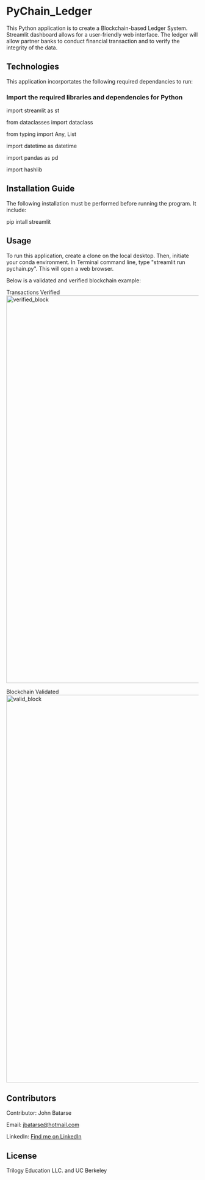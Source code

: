 # PyChain_Ledger

This Python application is to create a Blockchain-based Ledger System. Streamlit dashboard allows for a user-friendly web interface. The ledger will allow partner banks to conduct financial transaction and to verify the integrity of the data.

## Technologies

This application incorportates the following required dependancies to run:


### Import the required libraries and dependencies for Python

import streamlit as st

from dataclasses import dataclass

from typing import Any, List

import datetime as datetime

import pandas as pd

import hashlib


## Installation Guide

The following installation must be performed before running the program. It include:

pip intall streamlit


## Usage

To run this application, create a clone on the local desktop. Then, initiate your conda environment.
In Terminal command line, type "streamlit run pychain.py". This will open a web browser.

Below is a validated and verified blockchain example:
 
Transactions Verified 
 <img width="1017" alt="verified_block" src="https://user-images.githubusercontent.com/93550651/166176509-dc2490a4-014a-4bde-ba1c-a7e0742874f4.png">

Blockchain Validated
<img width="1017" alt="valid_block" src="https://user-images.githubusercontent.com/93550651/166176523-b61db151-6fe5-4952-98b0-648fd4c6c279.png">



## Contributors

Contributor: John Batarse  

Email: jbatarse@hotmail.com

LinkedIn: [Find me on LinkedIn](<https://www.linkedin.com/in/john-a-batarse-760a26116/>)


## License

Trilogy Education LLC. and UC Berkeley
